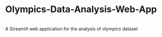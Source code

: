 # Olympics-Data-Analysis-Web-App
<br>
A Streamlit web application for the analysis of olympics dataset
